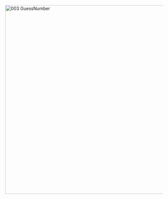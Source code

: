 <img width="602" alt="003 GuessNumber" src="https://github.com/user-attachments/assets/dff04694-ab8d-4436-b9f0-e2dfad8807cd" />
